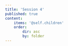 ```yaml
---
title: 'Session 4'
published: true
content:
    items: '@self.children'
    order:
        dir: asc
        by: folder
---
```


